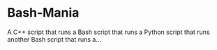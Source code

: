 # Bash-Mania
A C++ script that runs a Bash script that runs a Python script that runs another Bash script that runs a...
